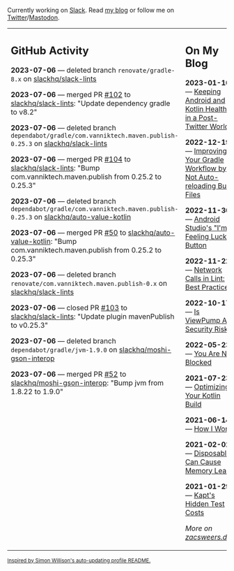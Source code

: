 Currently working on [Slack](https://slack.com/). Read [my blog](https://zacsweers.dev/) or follow me on [Twitter](https://twitter.com/ZacSweers)/[Mastodon](https://hachyderm.io/@ZacSweers).

<table><tr><td valign="top" width="60%">

## GitHub Activity
<!-- githubActivity starts -->
**2023-07-06** — deleted branch `renovate/gradle-8.x` on [slackhq/slack-lints](https://github.com/slackhq/slack-lints)

**2023-07-06** — merged PR [#102](https://github.com/slackhq/slack-lints/pull/102) to [slackhq/slack-lints](https://github.com/slackhq/slack-lints): "Update dependency gradle to v8.2"

**2023-07-06** — deleted branch `dependabot/gradle/com.vanniktech.maven.publish-0.25.3` on [slackhq/slack-lints](https://github.com/slackhq/slack-lints)

**2023-07-06** — merged PR [#104](https://github.com/slackhq/slack-lints/pull/104) to [slackhq/slack-lints](https://github.com/slackhq/slack-lints): "Bump com.vanniktech.maven.publish from 0.25.2 to 0.25.3"

**2023-07-06** — deleted branch `dependabot/gradle/com.vanniktech.maven.publish-0.25.3` on [slackhq/auto-value-kotlin](https://github.com/slackhq/auto-value-kotlin)

**2023-07-06** — merged PR [#50](https://github.com/slackhq/auto-value-kotlin/pull/50) to [slackhq/auto-value-kotlin](https://github.com/slackhq/auto-value-kotlin): "Bump com.vanniktech.maven.publish from 0.25.2 to 0.25.3"

**2023-07-06** — deleted branch `renovate/com.vanniktech.maven.publish-0.x` on [slackhq/slack-lints](https://github.com/slackhq/slack-lints)

**2023-07-06** — closed PR [#103](https://github.com/slackhq/slack-lints/pull/103) to [slackhq/slack-lints](https://github.com/slackhq/slack-lints): "Update plugin mavenPublish to v0.25.3"

**2023-07-06** — deleted branch `dependabot/gradle/jvm-1.9.0` on [slackhq/moshi-gson-interop](https://github.com/slackhq/moshi-gson-interop)

**2023-07-06** — merged PR [#52](https://github.com/slackhq/moshi-gson-interop/pull/52) to [slackhq/moshi-gson-interop](https://github.com/slackhq/moshi-gson-interop): "Bump jvm from 1.8.22 to 1.9.0"
<!-- githubActivity ends -->
</td><td valign="top" width="40%">

## On My Blog
<!-- blog starts -->
**2023-01-10** — [Keeping Android and Kotlin Healthy in a Post-Twitter World](https://www.zacsweers.dev/keeping-android-healthy/)

**2022-12-19** — [Improving Your Gradle Workflow by Not Auto-reloading Build Files](https://www.zacsweers.dev/improving-your-workflow-by-not-auto-reloading-build-files/)

**2022-11-30** — [Android Studio's "I'm Feeling Lucky" Button](https://www.zacsweers.dev/android-studios-im-feeling-lucky-button/)

**2022-11-22** — [Network Calls in Lint: Best Practices](https://www.zacsweers.dev/network-calls-in-lint-best-practices/)

**2022-10-17** — [Is ViewPump A Security Risk?](https://www.zacsweers.dev/is-viewpump-a-security-risk/)

**2022-05-23** — [You Are Not Blocked](https://www.zacsweers.dev/you-are-not-blocked/)

**2021-07-23** — [Optimizing Your Kotlin Build](https://www.zacsweers.dev/optimizing-your-kotlin-build/)

**2021-06-14** — [How I Work](https://www.zacsweers.dev/how-i-work/)

**2021-02-02** — [Disposables Can Cause Memory Leaks](https://www.zacsweers.dev/disposables-can-cause-memory-leaks/)

**2021-01-29** — [Kapt's Hidden Test Costs](https://www.zacsweers.dev/kapts-hidden-test-costs/)
<!-- blog ends -->
_More on [zacsweers.dev](https://zacsweers.dev/)_
</td></tr></table>

<sub><a href="https://simonwillison.net/2020/Jul/10/self-updating-profile-readme/">Inspired by Simon Willison's auto-updating profile README.</a></sub>